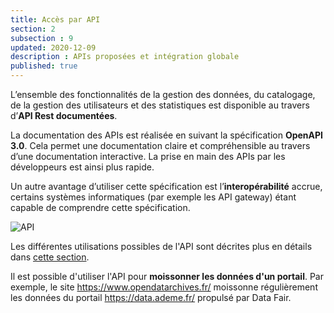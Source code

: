 ```yaml
---
title: Accès par API
section: 2
subsection : 9
updated: 2020-12-09
description : APIs proposées et intégration globale
published: true
---
```


L’ensemble des fonctionnalités de la gestion des données, du catalogage, de la gestion des utilisateurs et des statistiques est disponible au travers d’**API Rest documentées**.  

La documentation des APIs est réalisée en suivant la spécification **OpenAPI 3.0**. Cela permet une documentation claire et compréhensible au travers d’une documentation interactive. La prise en main des APIs par les développeurs est ainsi plus rapide.  

Un autre avantage d’utiliser cette spécification est l’**interopérabilité** accrue, certains systèmes informatiques (par exemple les API gateway)  étant capable de comprendre cette spécification.


![API](./images/functional-presentation/api.jpg)


Les différentes utilisations possibles de l'API sont décrites plus en détails dans [cette section](./interoperate/api).

Il est possible d'utiliser l'API pour **moissonner les données d'un portail**. Par exemple, le site https://www.opendatarchives.fr/ moissonne régulièrement les données du portail https://data.ademe.fr/ propulsé par Data Fair.
